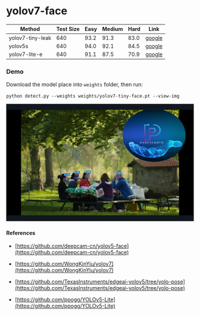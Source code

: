 # yolov7-face


| Method           |  Test Size | Easy  | Medium | Hard  | Link  |
| -----------------| ---------- | ----- | ------ | ----- | ----- |
| yolov7-tiny-leak | 640        | 93.2  | 91.3   | 83.0  | [google](https://drive.google.com/file/d/1B2F5YuERfMEfJeRXfz5oMxI8wcZLmvFJ/view?usp=sharing) |
| yolov5s          | 640        | 94.0  | 92.1   | 84.5  | [google](https://drive.google.com/file/d/1V7BMMTRk89YzoPHTw6qW3KSOwU_rlBGq/view?usp=sharing) |
| yolov7-lite-e    | 640        | 91.1  | 87.5   | 70.9  | [google](https://drive.google.com/file/d/192NLp3tu3nF7lHq62twH6Vgl_ixGfjrY/view?usp=sharing) |

### Demo

Download the model place into `weights` folder, then run:

```
python detect.py --weights weights/yolov7-tiny-face.pt --view-img
```



<img src="https://github.com/noorkhokhar99/yolov7-face/blob/main/Screen%20Shot%201444-04-03%20at%209.54.24%20PM.png">

#### References

* [https://github.com/deepcam-cn/yolov5-face](https://github.com/deepcam-cn/yolov5-face)

* [https://github.com/WongKinYiu/yolov7](https://github.com/WongKinYiu/yolov7)

* [https://github.com/TexasInstruments/edgeai-yolov5/tree/yolo-pose](https://github.com/TexasInstruments/edgeai-yolov5/tree/yolo-pose)

* [https://github.com/ppogg/YOLOv5-Lite](https://github.com/ppogg/YOLOv5-Lite)
